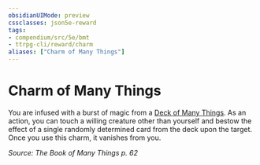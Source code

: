 ```yaml
---
obsidianUIMode: preview
cssclasses: json5e-reward
tags:
- compendium/src/5e/bmt
- ttrpg-cli/reward/charm
aliases: ["Charm of Many Things"]
---
```

# Charm of Many Things

You are infused with a burst of magic from a [Deck of Many Things](/3-Mechanics/CLI/items/deck-of-many-things.md). As an action, you can touch a willing creature other than yourself and bestow the effect of a single randomly determined card from the deck upon the target. Once you use this charm, it vanishes from you.

*Source: The Book of Many Things p. 62*